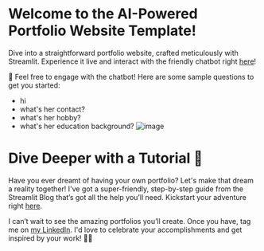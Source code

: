# Welcome to the AI-Powered Portfolio Website Template!
Dive into a straightforward portfolio website, crafted meticulously with Streamlit. Experience it live and interact with the friendly chatbot right [here](https://portfolio-demo.xs6r134s1i6.us-east.codeengine.appdomain.cloud/)!

🤖 Feel free to engage with the chatbot! Here are some sample questions to get you started:
- hi
- what's her contact?
- what's her hobby?
- what's her education background?
![image](https://github.com/vicky-playground/portfolio-chat-demo/assets/90204593/efb2456b-872c-4858-acd6-8c7a293e7ad0)


# Dive Deeper with a Tutorial 📘
Have you ever dreamt of having your own portfolio? Let's make that dream a reality together! I've got a super-friendly, step-by-step guide from the Streamlit Blog that’s got all the help you’ll need. Kickstart your adventure right [here](https://blog.streamlit.io/land-your-dream-job-build-your-portfolio-with-streamlit/).

I can’t wait to see the amazing portfolios you’ll create. Once you have, tag me on [my LinkedIn](https://www.linkedin.com/in/vicky-tck/?ref=blog.streamlit.io). I'd love to celebrate your accomplishments and get inspired by your work! 🎉💡

